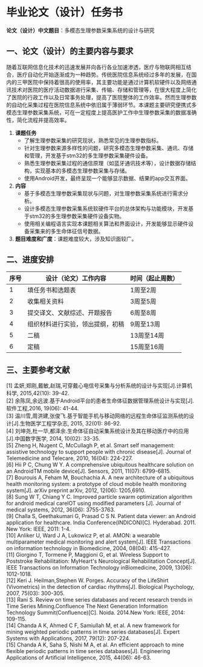 # 毕业论文（设计）任务书
**论文（设计）中文题目**：多模态生理参数采集系统的设计与研究

## 一、论文（设计）的主要内容与要求
随着互联网信息化技术的迅速发展并向各行各业加速渗透，医疗与物联网相互结合，医疗自动化开始逐渐成为一种趋势。传统医院信息系统经过多年的发展，在国内的三甲医院中保持着很高的使用率，其主要功能是通过计算机软硬件以及网络通讯技术对医院的医疗活动数据进行采集、传输、存储和管理等，在很大程度上简化了医院的行政工作以及日常事务处理，提高了医院整体的工作效率。然而生理参数的自动化采集过程在医院信息系统中依旧属于薄弱环节。本课题主要研究便携式多模态生理参数采集系统，可在一定程度上提高医护工作中生理参数采集的数据准确性，简化流程并提高效率。
1. **课题任务**
    - 了解生理参数采集的研究现状，熟悉常见的生理参数指标。
    - 针对生理参数来源多样性的问题，研究多模态生理参数采集、通讯、存储和管理，开发基于stm32的多生理参数采集硬件设备。
    - 熟悉生理参数采集过程的通信原理（如蓝牙通讯技术等），设计数据存储结构，实现基本的多模态生理参数采集与存储。
    - 使用Android开发，最终呈现一个能够显示数据、结果的app交互界面。
2. **内容**
    - 基于多模态生理参数采集现状与问题，对生理参数采集系统进行需求分析。
    - 设计多模态生理参数采集系统软硬件平台的总体架构与功能模块，开发基于stm32的多生理参数采集硬件设备实物。
    - 使用相关编程语言实现本课题相关算法和界面设计，开发能够显示硬件设备采集来的多生命体征信号数据。
3. **题目难度和广度**：课题难度较大，涉及知识面较广。

## 二、进度安排
|序号|设计（论文）工作内容|时间（起止周数）|
|---|---|---|
|1|填任务书和选题表|1周至2周|
|2|收集相关资料|3周至5周|
|3|提交译文、文献综述、开题报告|6周至8周|
|4|组织材料进行实验，领出提纲，初稿|9周至13周|
|5|二稿|13周至14周|
|6|定稿|15周至16周|

## 三、主要参考文献
[1] 孟妍,郑刚,戴敏,赵瑞,可穿戴心电信号采集与分析系统的设计与实现[J].计算机科学, 2015,42(10): 39-42.<br>
[2] 余陈凤,余远波.基于Android平台的患者生命体征数据管理系统设计与实现[J].软件工程,2016, 19(06): 41-44.<br>
[3] 温川雪,周洪建,张俊飞.基于智能手机与移动网络的远程生命体征监测系统的设计[J].生物医学工程学杂志, 2015, 32(01): 86-92.<br>
[4] 刘坤尧,杜一华,都泽余.生命体征自动采集系统设计及其在移动医疗中的应用[J].中国数字医学, 2014, 10(02): 33-35.<br>
[5] Zheng H, Nugent C, McCullagh P, et al.  Smart self management: assistive technology to support people with chronic disease[J].  Journal of Telemedicine and Telecare, 2010, 16(04): 224-227.<br>
[6] Hii P C, Chung W Y. A comprehensive ubiquitous healthcare solution on an AndroidTM mobile device[J].  Sensors, 2011, 11(07): 6799-6815.<br>
[7] Bourouis A, Feham M, Bouchachia A. A new architecture of a ubiquitous health monitoring system: a prototype of cloud mobile health monitoring system[J].  arXiv preprint arXiv, 2012, 12(06): 1205,6910.<br>
[8] Sung W T, Chiang Y C. Improved particle swarm optimization algorithm for android medical careIOT using modified parameters [J].  Journal of medical systems, 2012, 36(06): 3755-3763.<br>
[9] Challa S, Geethakumari G, Prasad C S N. Patient data viewer: an Android application for healthcare. India Conference(INDICON)[C].  Hyderabad. 2011.  New York: IEEE, 2011: 1-4.<br>
[10] Anliker U, Ward J A, Lukowicz P, et al.  AMON: a wearable multiparameter medical monitoring and alert system[J].  IEEE Transactions on information technology in Biomedicine, 2004, 08(04): 415-427.<br>
[11] Giorgino T, Tormene P, Maggioni G, et al.  Wireless Support to Poststroke Rehabilitation: MyHeart's Neurological Rehabilitation Concept[J].  IEEE Transactions on Information Technology inBiomedicine, 2009, 13(06): 1012-1018.<br>
[12] Keri J. Heilman,Stephen W. Porges.  Accuracy of the LifeShirt (Vivometrics) in the detection of cardiac rhythms[J].  Biological Psychology, 2007, 75(03): 300-305.<br>
[13] Rani S. Review on time series databases and recent research trends in Time Series Mining.Confluence The Next Generation Information Technology Summit(Confluence)[C]. Noida. 2014.New York: IEEE, 2014: 109-115.<br>
[14] Chanda A K, Ahmed C F, Samiullah M, et al. A new framework for mining weighted periodic patterns in time series databases[J]. Expert Systems with Applications, 2017, 79(12): 207-224.<br>
[15]  Chanda A K, Saha S, Nishi M A, et al. An efficient approach to mine flexible periodic patterns in time series databases[J]. Engineering Applications of Artificial Intelligence, 2015, 44(06): 46-63.<br>
